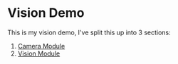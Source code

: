 # Vision Demo

This is my vision demo, I've split this up into 3 sections:

1. [Camera Module](camera_module/README.md)
2. [Vision Module](vision_module/README.md)